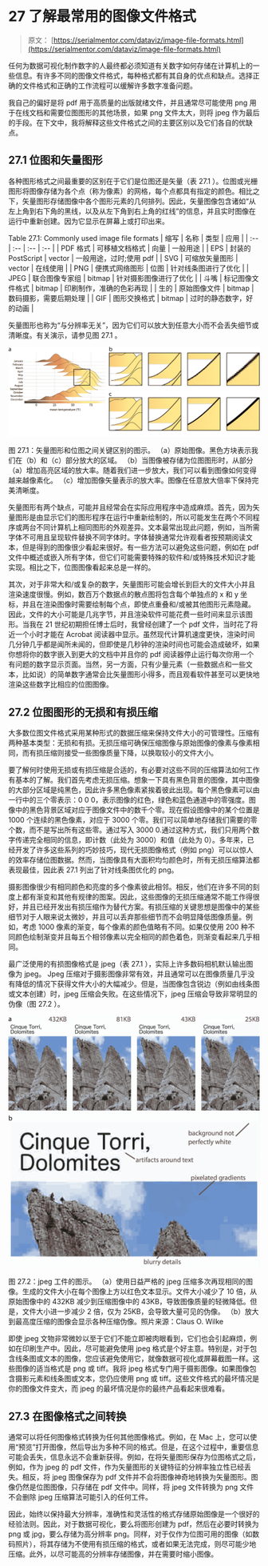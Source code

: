 # 27 了解最常用的图像文件格式

> 原文： [https://serialmentor.com/dataviz/image-file-formats.html](https://serialmentor.com/dataviz/image-file-formats.html)

任何为数据可视化制作数字的人最终都必须知道有关数字如何存储在计算机上的一些信息。有许多不同的图像文件格式，每种格式都有其自身的优点和缺点。选择正确的文件格式和正确的工作流程可以缓解许多数字准备问题。

我自己的偏好是将 pdf 用于高质量的出版就绪文件，并且通常尽可能使用 png 用于在线文档和需要位图图形的其他场景，如果 png 文件太大，则将 jpeg 作为最后的手段。在下文中，我将解释这些文件格式之间的主要区别以及它们各自的优缺点。

## 27.1 位图和矢量图形

各种图形格式之间最重要的区别在于它们是位图还是矢量（表 27.1 ）。位图或光栅图形将图像存储为各个点（称为像素）的网格，每个点都具有指定的颜色。相比之下，矢量图形存储图像中各个图形元素的几何排列。因此，矢量图像包含诸如“从左上角到右下角的黑线，以及从左下角到右上角的红线”的信息，并且实时图像在运行中重新创建。因为它显示在屏幕上或打印出来。

<caption>Table 27.1: Commonly used image file formats</caption>
| 缩写 | 名称 | 类型 | 应用 |
| :-- | :-- | :-- | :-- |
| PDF 格式 | 可移植文档格式 | 向量 | 一般用途 |
| EPS | 封装的 PostScript | vector | 一般用途，过时;使用 pdf |
| SVG | 可缩放矢量图形 | vector | 在线使用 |
| PNG | 便携式网络图形 | 位图 | 针对线条图进行了优化 |
| JPEG | 联合图像专家组 | bitmap | 针对摄影图像进行了优化 |
| 斗嘴 | 标记图像文件格式 | bitmap | 印刷制作，准确的色彩再现 |
| 生的 | 原始图像文件 | bitmap | 数码摄影，需要后期处理 |
| GIF | 图形交换格式 | bitmap | 过时的静态数字，好的动画 |

矢量图形也称为“与分辨率无关”，因为它们可以放大到任意大小而不会丢失细节或清晰度。有关演示，请参见图 27.1 。

![](img/ef81c80cbf4b8f78706d4d925d7a3a24.jpg)

图 27.1：矢量图形和位图之间关键区别的图示。 （a）原始图像。黑色方块表示我们在（b）和（c）部分放大的区域。 （b）当图像被存储为位图图形时，从部分（a）增加高亮区域的放大率。随着我们进一步放大，我们可以看到图像如何变得越来越像素化。 （c）增加图像矢量表示的放大率。图像在任意放大倍率下保持完美清晰度。

矢量图形有两个缺点，可能并且经常会在实际应用程序中造成麻烦。首先，因为矢量图形是由显示它们的图形程序在运行中重新绘制的，所以可能发生在两个不同程序或两台不同计算机上相同图形的外观差异。文本最常出现此问题，例如，当所需字体不可用且呈现软件替换不同字体时。字体替换通常允许观看者按预期阅读文本，但是得到的图像很少看起来很好。有一些方法可以避免这些问题，例如在 pdf 文件中概述或嵌入所有字体，但它们可能需要特殊的软件和/或特殊技术知识才能实现。相比之下，位图图像看起来总是一样的。

其次，对于非常大和/或复杂的数字，矢量图形可能会增长到巨大的文件大小并且渲染速度很慢。例如，数百万个数据点的散点图将包含每个单独点的 x 和 y 坐标，并且在渲染图像时需要绘制每个点，即使点重叠和/或被其他图形元素隐藏。因此，文件的大小可能是几兆字节，并且渲染软件可能花费一些时间来显示该图形。当我在 21 世纪初期担任博士后时，我曾经创建了一个 pdf 文件，当时花了将近一个小时才能在 Acrobat 阅读器中显示。虽然现代计算机速度更快，渲染时间几分钟几乎都是闻所未闻的，但即使是几秒钟的渲染时间也可能会造成破坏，如果你想将你的数字嵌入到更大的文档中并且你的 pdf 阅读器停止运行每次你用一个有问题的数字显示页面。当然，另一方面，只有少量元素（一些数据点和一些文本，比如说）的简单数字通常会比矢量图形小得多，而且观看软件甚至可以更快地渲染这些数字比相应的位图图像。

## 27.2 位图图形的无损和有损压缩

大多数位图文件格式采用某种形式的数据压缩来保持文件大小的可管理性。压缩有两种基本类型：无损和有损。无损压缩可确保压缩图像与原始图像的像素与像素相同，而有损压缩则接受一些图像质量下降，以换取较小的文件大小。

要了解何时使用无损或有损压缩是合适的，有必要对这些不同的压缩算法如何工作有基本的了解。我们首先考虑无损压缩。想象一下具有黑色背景的图像，其中图像的大部分区域是纯黑色，因此许多黑色像素紧挨着彼此出现。每个黑色像素可以由一行中的三个零表示：0 0 0，表示图像的红色，绿色和蓝色通道中的零强度。图像中的黑色背景区域对应于图像文件中的数千个零。现在假设图像中的某个位置是 1000 个连续的黑色像素，对应于 3000 个零。我们可以简单地存储我们需要的零个数，而不是写出所有这些零。通过写入 3000 0.通过这种方式，我们只用两个数字传递完全相同的信息，即计数（此处为 3000）和值（此处为 0）。多年来，已经开发了许多这些系列的巧妙技巧，现代无损图像格式（例如 png）可以以惊人的效率存储位图数据。然而，当图像具有大面积均匀颜色时，所有无损压缩算法都表现最佳，因此表 27.1 列出了针对线条图优化的 png。

摄影图像很少有相同颜色和亮度的多个像素彼此相邻。相反，他们在许多不同的刻度上都有渐变和其他有规律的图案。因此，这些图像的无损压缩通常不能工作得很好，并且已经开发出有损压缩作为替代方案。有损压缩的关键思想是图像中的某些细节对于人眼来说太微妙，并且可以丢弃那些细节而不会明显降低图像质量。例如，考虑 1000 像素的渐变，每个像素的颜色值略有不同。如果仅使用 200 种不同颜色绘制渐变并且每五个相邻像素以完全相同的颜色着色，则渐变看起来几乎相同。

最广泛使用的有损图像格式是 jpeg（表 27.1 ），实际上许多数码相机默认输出图像为 jpeg。 Jpeg 压缩对于摄影图像非常有效，并且通常可以在图像质量几乎没有降低的情况下获得文件大小的大幅减少。但是，当图像包含锐边（例如由线条图或文本创建）时，jpeg 压缩会失败。在这些情况下，jpeg 压缩会导致非常明显的伪像（图 27.2 ）。

![](img/b398dd1a19eff5512452c8fe42f1dcb1.jpg)

图 27.2：jpeg 工件的图示。 （a）使用日益严格的 jpeg 压缩多次再现相同的图像。生成的文件大小在每个图像上方以红色文本显示。文件大小减少了 10 倍，从原始图像中的 432KB 减少到压缩图像中的 43KB，导致图像质量的轻微降低。但是，文件大小进一步减少 2 倍，仅为 25KB，会导致大量可见的伪像。 （b）放大到最高度压缩的图像会显示各种压缩伪像。照片来源：Claus O. Wilke

即使 jpeg 文物非常微妙以至于它们不能立即被肉眼看到，它们也会引起麻烦，例如在印刷生产中。因此，尽可能避免使用 jpeg 格式是个好主意。特别是，对于包含线条图或文本的图像，您应该避免使用它，就像数据可视化或屏幕截图一样。这些图像的适当格式是 png 或 tiff。我将 jpeg 格式专门用于摄影图像。如果图像包含摄影元素和线条图或文本，您仍应使用 png 或 tiff。这些文件格式的最坏情况是你的图像文件变大，而 jpeg 的最坏情况是你的最终产品看起来很难看。

## 27.3 在图像格式之间转换

通常可以将任何图像格式转换为任何其他图像格式。例如，在 Mac 上，您可以使用“预览”打开图像，然后导出为多种不同的格式。但是，在这个过程中，重要信息可能会丢失，信息永远不会重新获得。例如，在将矢量图形保存为位图格式之后，例如，作为 jpeg 的 pdf 文件，作为矢量图形的关键特征的分辨率独立性已经丢失。相反，将 jpeg 图像保存为 pdf 文件并不会将图像神奇地转换为矢量图形。图像仍然是位图图像，只存储在 pdf 文件中。同样，将 jpeg 文件转换为 png 文件不会删除 jpeg 压缩算法可能引入的任何工件。

因此，始终以保持最大分辨率，准确性和灵活性的格式存储原始图像是一个很好的经验法则。因此，对于数据可视化，要么将图形创建为 pdf，然后在必要时转换为 png 或 jpg，要么存储为高分辨率 png。同样，对于仅作为位图可用的图像（如数码照片），将其存储为不使用有损压缩的格式，或者如果无法完成，则尽可能少地压缩。此外，以尽可能高的分辨率存储图像，并在需要时缩小图像。